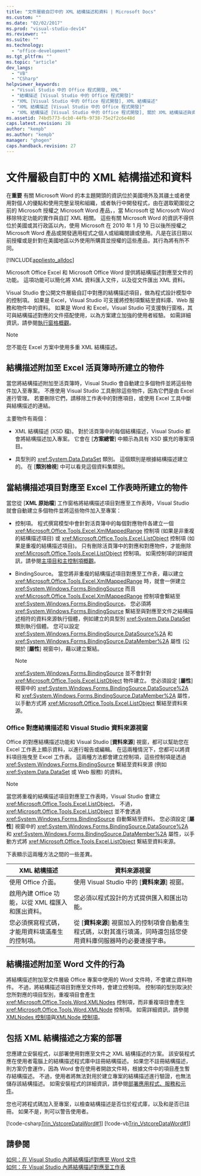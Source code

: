 ```yaml
---
title: "文件層級自訂中的 XML 結構描述和資料 | Microsoft Docs"
ms.custom: ""
ms.date: "02/02/2017"
ms.prod: "visual-studio-dev14"
ms.reviewer: ""
ms.suite: ""
ms.technology: 
  - "office-development"
ms.tgt_pltfrm: ""
ms.topic: "article"
dev_langs: 
  - "VB"
  - "CSharp"
helpviewer_keywords: 
  - "Visual Studio 中的 Office 程式開發, XML"
  - "結構描述 [Visual Studio 中的 Office 程式開發]"
  - "XML [Visual Studio 中的 Office 程式開發], XML 結構描述"
  - "XML 結構描述 [Visual Studio 中的 Office 程式開發]"
  - "XML 結構描述 [Visual Studio 中的 Office 程式開發], 關於 XML 結構描述與資料"
ms.assetid: 74bd5773-6cb0-44fb-9738-75e2f2c6e48d
caps.latest.revision: 28
author: "kempb"
ms.author: "kempb"
manager: "ghogen"
caps.handback.revision: 27
---
```

# 文件層級自訂中的 XML 結構描述和資料
  在**重要** 有關 Microsoft Word 的本主題開頭的資訊位於美國境外及其疆土或者使用對個人的優點和使用完整呈現和組織，或者執行中開發程式，由在選取範圍從之前的 Microsoft 授權之 Microsoft Word 產品，，當 Microsoft 從 Microsoft Word 移除特定功能的實作與自訂 XML 相關。  這些有關 Microsoft Word 的資訊不得供位於美國或其行政區以內，使用 Microsoft 在 2010 年 1 月 10 日以後所授權之 Microsoft Word 產品或開發適用程式之個人或組織閱讀或使用。凡是在該日期以前授權或是針對在美國地區以外使用所購買並授權的這些產品，其行為將有所不同。  
  
 [!INCLUDE[appliesto_alldoc](../vsto/includes/appliesto-alldoc-md.md)]  
  
 Microsoft Office Excel 和 Microsoft Office Word 提供將結構描述對應至文件的功能。  這項功能可以簡化將 XML 資料匯入文件，以及從文件匯出 XML 資料。  
  
 Visual Studio 會公開文件層級自訂中對應的結構描述項目，做為程式設計模型中的控制項。  如果是 Excel，Visual Studio 可支援將控制項繫結至資料庫、Web 服務和物件中的資料。  如果是 Word 和 Excel，Visual Studio 可支援執行窗格，其可與結構描述對應的文件搭配使用，以為方案建立加強的使用者經驗。  如需詳細資訊，請參閱[執行窗格概觀](../vsto/actions-pane-overview.md)。  
  
> [!NOTE]  
>  您不能在 Excel 方案中使用多重 XML 結構描述。  
  
## 結構描述附加至 Excel 活頁簿時所建立的物件  
 當您將結構描述附加至活頁簿時，Visual Studio 會自動建立多個物件並將這些物件加入至專案。  不應使用 Visual Studio 工具刪除這些物件，因為它們是由 Excel 進行管理。  若要刪除它們，請移除工作表中的對應項目，或使用 Excel 工具中斷與結構描述的連結。  
  
 主要物件有兩個：  
  
-   XML 結構描述 \(XSD 檔\)。  對於活頁簿中的每個結構描述，Visual Studio 都會將結構描述加入專案。  它會在 \[**方案總管**\] 中顯示為具有 XSD 擴充的專案項目。  
  
-   具型別的 <xref:System.Data.DataSet> 類別。  這個類別是根據結構描述建立的。  在 \[**類別檢視**\] 中可以看見這個資料集類別。  
  
## 當結構描述項目對應至 Excel 工作表時所建立的物件  
 當您從 \[**XML 原始檔**\] 工作窗格將結構描述項目對應至工作表時，Visual Studio 就會自動建立多個物件並將這些物件加入至專案：  
  
-   控制項。  程式撰寫模型中會針對活頁簿中的每個對應物件各建立一個 <xref:Microsoft.Office.Tools.Excel.XmlMappedRange> 控制項 \(如果是非重複的結構描述項目\) 或 <xref:Microsoft.Office.Tools.Excel.ListObject> 控制項 \(如果是重複的結構描述項目\)。  只有刪除活頁簿中的對應和對應物件，才能刪除 <xref:Microsoft.Office.Tools.Excel.ListObject> 控制項。  如需控制項的詳細資訊，請參閱[主項目和主控制項概觀](../vsto/host-items-and-host-controls-overview.md)。  
  
-   BindingSource。  當您將非重複的結構描述項目對應至工作表，藉以建立 <xref:Microsoft.Office.Tools.Excel.XmlMappedRange> 時，就會一併建立 <xref:System.Windows.Forms.BindingSource> 而且 <xref:Microsoft.Office.Tools.Excel.XmlMappedRange> 控制項會繫結至 <xref:System.Windows.Forms.BindingSource>。  您必須將 <xref:System.Windows.Forms.BindingSource> 繫結至與對應至文件之結構描述相符的資料來源執行個體，例如建立的具型別 <xref:System.Data.DataSet> 類別執行個體。  您可以設定 <xref:System.Windows.Forms.BindingSource.DataSource%2A> 和 <xref:System.Windows.Forms.BindingSource.DataMember%2A> 屬性 \(公開於 \[**屬性**\] 視窗中\)，藉以建立繫結。  
  
    > [!NOTE]  
    >  <xref:System.Windows.Forms.BindingSource> 並不會針對 <xref:Microsoft.Office.Tools.Excel.ListObject> 物件建立。  您必須設定 \[**屬性**\] 視窗中的 <xref:System.Windows.Forms.BindingSource.DataSource%2A> 和 <xref:System.Windows.Forms.BindingSource.DataMember%2A> 屬性，以手動方式將 <xref:Microsoft.Office.Tools.Excel.ListObject> 繫結至資料來源。  
  
### Office 對應結構描述和 Visual Studio 資料來源視窗  
 Office 的對應結構描述功能和 Visual Studio \[**資料來源**\] 視窗，都可以幫助您在 Excel 工作表上顯示資料，以進行報告或編輯。  在這兩種情況下，您都可以將資料項目拖曳至 Excel 工作表。  這兩種方法都會建立控制項，這些控制項是透過 <xref:System.Windows.Forms.BindingSource> 繫結至資料來源 \(例如 <xref:System.Data.DataSet> 或 Web 服務\) 的資料。  
  
> [!NOTE]  
>  當您將重複的結構描述項目對應至工作表時，Visual Studio 會建立 <xref:Microsoft.Office.Tools.Excel.ListObject>。  不過，<xref:Microsoft.Office.Tools.Excel.ListObject> 並不會透過 <xref:System.Windows.Forms.BindingSource> 自動繫結至資料。  您必須設定 \[**屬性**\] 視窗中的 <xref:System.Windows.Forms.BindingSource.DataSource%2A> 和 <xref:System.Windows.Forms.BindingSource.DataMember%2A> 屬性，以手動方式將 <xref:Microsoft.Office.Tools.Excel.ListObject> 繫結至資料來源。  
  
 下表顯示這兩種方法之間的一些差異。  
  
|XML 結構描述|資料來源視窗|  
|--------------|------------|  
|使用 Office 介面。|使用 Visual Studio 中的 \[**資料來源**\] 視窗。|  
|啟用內建 Office 功能，以從 XML 檔匯入和匯出資料。|您必須以程式設計的方式提供匯入和匯出功能。|  
|您必須撰寫程式碼，才能用資料填滿產生的控制項。|從 \[**資料來源**\] 視窗加入的控制項會自動產生程式碼，以對其進行填滿，同時還包括您使用資料庫伺服器時的必要連接字串。|  
  
## 結構描述附加至 Word 文件的行為  
 將結構描述附加至文件層級 Office 專案中使用的 Word 文件時，不會建立資料物件。  不過，將結構描述項目對應至文件時，會建立控制項。  控制項的型別取決於您所對應的項目型別，重複項目會產生 <xref:Microsoft.Office.Tools.Word.XMLNodes> 控制項，而非重複項目會產生 <xref:Microsoft.Office.Tools.Word.XMLNode> 控制項。  如需詳細資訊，請參閱[XMLNodes 控制項](../vsto/xmlnodes-control.md)與[XMLNode 控制項](../vsto/xmlnode-control.md)。  
  
## 包括 XML 結構描述之方案的部署  
 您應建立安裝程式，以部署使用對應至文件之 XML 結構描述的方案。  該安裝程式應在使用者電腦上的結構描述程式庫中註冊結構描述。  如果您不註冊結構描述，則方案仍會運作，因為 Word 會在使用者開啟文件時，根據文件中的項目產生暫存結構描述。  不過，使用者將無法對用於建立專案的結構描述進行驗證，也無法儲存該結構描述。  如需安裝程式的詳細資訊，請參閱[部署應用程式、服務和元件](../deployment/deploying-applications-services-and-components.md)。  
  
 您也可將程式碼加入至專案，以檢查結構描述是否位於程式庫，以及和是否已註冊。  如果不是，則可以警告使用者。  
  
 [!code-csharp[Trin_VstcoreDataWord#1](../snippets/csharp/VS_Snippets_OfficeSP/Trin_VstcoreDataWord/CS/ThisDocument.cs#1)]
 [!code-vb[Trin_VstcoreDataWord#1](../snippets/visualbasic/VS_Snippets_OfficeSP/Trin_VstcoreDataWord/VB/ThisDocument.vb#1)]  
  
## 請參閱  
 [如何：在 Visual Studio 內將結構描述對應至 Word 文件](../vsto/how-to-map-schemas-to-word-documents-inside-visual-studio.md)   
 [如何：在 Visual Studio 內將結構描述對應至工作表](../vsto/how-to-map-schemas-to-worksheets-inside-visual-studio.md)  
  
  
